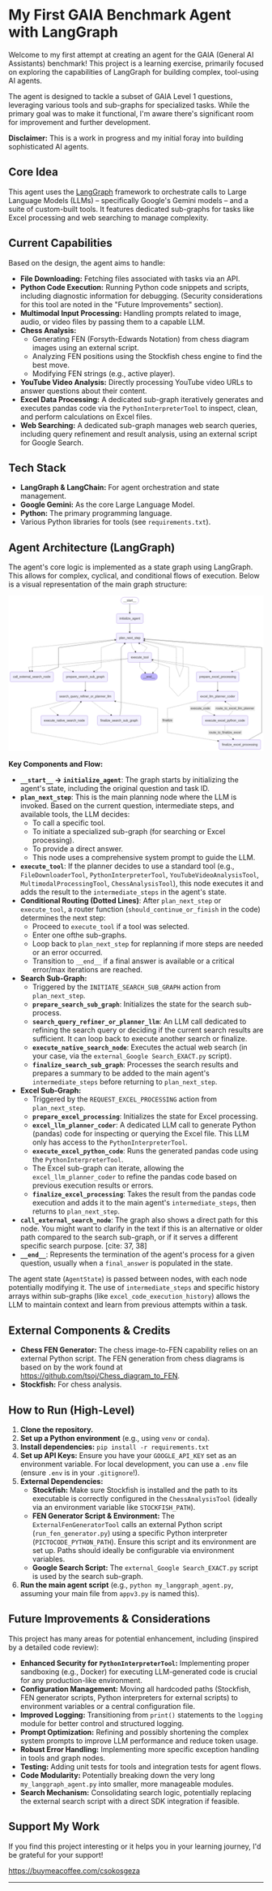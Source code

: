 # My First GAIA Benchmark Agent with LangGraph

Welcome to my first attempt at creating an agent for the GAIA (General AI Assistants) benchmark! This project is a learning exercise, primarily focused on exploring the capabilities of LangGraph for building complex, tool-using AI agents.

The agent is designed to tackle a subset of GAIA Level 1 questions, leveraging various tools and sub-graphs for specialized tasks. While the primary goal was to make it functional, I'm aware there's significant room for improvement and further development.

**Disclaimer:** This is a work in progress and my initial foray into building sophisticated AI agents.

## Core Idea

This agent uses the [LangGraph](https://github.com/langchain-ai/langgraph) framework to orchestrate calls to Large Language Models (LLMs) – specifically Google's Gemini models – and a suite of custom-built tools. It features dedicated sub-graphs for tasks like Excel processing and web searching to manage complexity.

## Current Capabilities

Based on the design, the agent aims to handle:

* **File Downloading:** Fetching files associated with tasks via an API.
* **Python Code Execution:** Running Python code snippets and scripts, including diagnostic information for debugging. (Security considerations for this tool are noted in the "Future Improvements" section).
* **Multimodal Input Processing:** Handling prompts related to image, audio, or video files by passing them to a capable LLM.
* **Chess Analysis:**
    * Generating FEN (Forsyth-Edwards Notation) from chess diagram images using an external script.
    * Analyzing FEN positions using the Stockfish chess engine to find the best move.
    * Modifying FEN strings (e.g., active player).
* **YouTube Video Analysis:** Directly processing YouTube video URLs to answer questions about their content.
* **Excel Data Processing:** A dedicated sub-graph iteratively generates and executes pandas code via the `PythonInterpreterTool` to inspect, clean, and perform calculations on Excel files.
* **Web Searching:** A dedicated sub-graph manages web search queries, including query refinement and result analysis, using an external script for Google Search.

## Tech Stack

* **LangGraph & LangChain:** For agent orchestration and state management.
* **Google Gemini:** As the core Large Language Model.
* **Python:** The primary programming language.
* Various Python libraries for tools (see `requirements.txt`).

## Agent Architecture (LangGraph)

The agent's core logic is implemented as a state graph using LangGraph. This allows for complex, cyclical, and conditional flows of execution. Below is a visual representation of the main graph structure:

![Agent Workflow Graph](./agent_workflow_graph.png) 

**Key Components and Flow:**

* **`__start__` -> `initialize_agent`**: The graph starts by initializing the agent's state, including the original question and task ID.
* **`plan_next_step`**: This is the main planning node where the LLM is invoked. Based on the current question, intermediate steps, and available tools, the LLM decides:
    * To call a specific tool.
    * To initiate a specialized sub-graph (for searching or Excel processing).
    * To provide a direct answer.
    * This node uses a comprehensive system prompt to guide the LLM.
* **`execute_tool`**: If the planner decides to use a standard tool (e.g., `FileDownloaderTool`, `PythonInterpreterTool`, `YouTubeVideoAnalysisTool`, `MultimodalProcessingTool`, `ChessAnalysisTool`), this node executes it and adds the result to the `intermediate_steps` in the agent's state.
* **Conditional Routing (Dotted Lines)**: After `plan_next_step` or `execute_tool`, a router function (`should_continue_or_finish` in the code) determines the next step:
    * Proceed to `execute_tool` if a tool was selected.
    * Enter one ofthe sub-graphs.
    * Loop back to `plan_next_step` for replanning if more steps are needed or an error occurred.
    * Transition to `__end__` if a final answer is available or a critical error/max iterations are reached.
* **Search Sub-Graph:**
    * Triggered by the `INITIATE_SEARCH_SUB_GRAPH` action from `plan_next_step`.
    * **`prepare_search_sub_graph`**: Initializes the state for the search sub-process.
    * **`search_query_refiner_or_planner_llm`**: An LLM call dedicated to refining the search query or deciding if the current search results are sufficient. It can loop back to execute another search or finalize.
    * **`execute_native_search_node`**: Executes the actual web search (in your case, via the `external_Google Search_EXACT.py` script).
    * **`finalize_search_sub_graph`**: Processes the search results and prepares a summary to be added to the main agent's `intermediate_steps` before returning to `plan_next_step`.
* **Excel Sub-Graph:**
    * Triggered by the `REQUEST_EXCEL_PROCESSING` action from `plan_next_step`.
    * **`prepare_excel_processing`**: Initializes the state for Excel processing.
    * **`excel_llm_planner_coder`**: A dedicated LLM call to generate Python (pandas) code for inspecting or querying the Excel file. This LLM only has access to the `PythonInterpreterTool`.
    * **`execute_excel_python_code`**: Runs the generated pandas code using the `PythonInterpreterTool`.
    * The Excel sub-graph can iterate, allowing the `excel_llm_planner_coder` to refine the pandas code based on previous execution results or errors.
    * **`finalize_excel_processing`**: Takes the result from the pandas code execution and adds it to the main agent's `intermediate_steps`, then returns to `plan_next_step`.
* **`call_external_search_node`**: The graph also shows a direct path for this node. You might want to clarify in the text if this is an alternative or older path compared to the search sub-graph, or if it serves a different specific search purpose. [cite: 37, 38]
* **`__end__`**: Represents the termination of the agent's process for a given question, usually when a `final_answer` is populated in the state.

The agent state (`AgentState`) is passed between nodes, with each node potentially modifying it. The use of `intermediate_steps` and specific history arrays within sub-graphs (like `excel_code_execution_history`) allows the LLM to maintain context and learn from previous attempts within a task.

## External Components & Credits

* **Chess FEN Generator:** The chess image-to-FEN capability relies on an external Python script. The FEN generation from chess diagrams is based on by the work found at https://github.com/tsoj/Chess_diagram_to_FEN.
* **Stockfish:** For chess analysis.

## How to Run (High-Level)

1.  **Clone the repository.**
2.  **Set up a Python environment** (e.g., using `venv` or `conda`).
3.  **Install dependencies:** `pip install -r requirements.txt`
4.  **Set up API Keys:** Ensure you have your `GOOGLE_API_KEY` set as an environment variable. For local development, you can use a `.env` file (ensure `.env` is in your `.gitignore`!).
5.  **External Dependencies:**
    * **Stockfish:** Make sure Stockfish is installed and the path to its executable is correctly configured in the `ChessAnalysisTool` (ideally via an environment variable like `STOCKFISH_PATH`).
    * **FEN Generator Script & Environment:** The `ExternalFenGeneratorTool` calls an external Python script (`run_fen_generator.py`) using a specific Python interpreter (`PICTOCODE_PYTHON_PATH`). Ensure this script and its environment are set up. Paths should ideally be configurable via environment variables.
    * **Google Search Script:** The `external_Google Search_EXACT.py` script is used by the search sub-graph.
6.  **Run the main agent script** (e.g., `python my_langgraph_agent.py`, assuming your main file from `appv3.py` is named this).

## Future Improvements & Considerations

This project has many areas for potential enhancement, including (inspired by a detailed code review):

* **Enhanced Security for `PythonInterpreterTool`:** Implementing proper sandboxing (e.g., Docker) for executing LLM-generated code is crucial for any production-like environment.
* **Configuration Management:** Moving all hardcoded paths (Stockfish, FEN generator scripts, Python interpreters for external scripts) to environment variables or a central configuration file.
* **Improved Logging:** Transitioning from `print()` statements to the `logging` module for better control and structured logging.
* **Prompt Optimization:** Refining and possibly shortening the complex system prompts to improve LLM performance and reduce token usage.
* **Robust Error Handling:** Implementing more specific exception handling in tools and graph nodes.
* **Testing:** Adding unit tests for tools and integration tests for agent flows.
* **Code Modularity:** Potentially breaking down the very long `my_langgraph_agent.py` into smaller, more manageable modules.
* **Search Mechanism:** Consolidating search logic, potentially replacing the external search script with a direct SDK integration if feasible.

## Support My Work

If you find this project interesting or it helps you in your learning journey, I'd be grateful for your support!

https://buymeacoffee.com/csokosgeza


---
